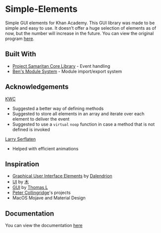 # Simple-Elements
Simple GUI elements for Khan Academy. This GUI library was made to be simple and easy to use. It doesn’t offer a huge selection of elements as of now, but the number will increase in the future. You can view the original program [here](https://www.khanacademy.org/computer-programming/simple-elements/5201788906799104).

## Built With
 - [Project Samaritan Core Library](https://github.com/bhavjitChauhan/Project-Samaritan/blob/master/core-library.js) - Event handling
 - [Ben's Module System](https://www.khanacademy.org/cs/i/6070976254115840) - Module import/export system

## Acknowledgements
[KWC](https://www.khanacademy.org/profile/MKaelin368/)
- Suggested a better way of defining methods
- Suggested to store all elements in an array and iterate over each element to deliver the event
- Suggested to use a `virtual` `noop` function in case a method that is not defined is invoked

[Larry Serflaten](https://www.khanacademy.org/profile/LarrySerflaten)
- Helped with efficient animations

## Inspiration
- [Graphical User Interface Elements](https://www.khanacademy.org/computer-programming/graphical-user-interface-elements/4582505184231424) by [Dalendrion](https://www.khanacademy.org/profile/Dalendrion/)
- [UI](https://www.khanacademy.org/computer-programming/ui/2181435578) by [木](https://www.khanacademy.org/profile/humbleservant/)
- [GUI](https://www.khanacademy.org/computer-programming/gui/4904971019485184) by [Thomas L](https://www.khanacademy.org/profile/voidx/)
- [Peter Collingridge](https://www.khanacademy.org/profile/peterwcollingridge/)'s projects
- MacOS Mojave and Material Design

## Documentation
You can view the documentation [here](https://github.com/bhavjitChauhan/Simple-Elements/wiki)
